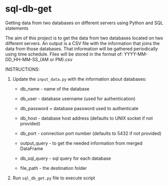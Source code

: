 # sql-db-get
Getting data from two databases on different servers using Python and SQL statements


The aim of this project is to get the data from two databases located on two different servers. An output is a CSV file with the information that joins the data from those databases. That information will be gathered periodically using time schedule. Files will be stored in the format of: YYYY-MM-DD_HH-MM-SS_(AM or PM).csv

INSTRUCTIONS:

1. Update the `input_data.py` with the information about databases:

    * db_name - name of the database
    * db_user - database username (used for authentication)
    * db_password = database password used to authenticate
    * db_host - database host address (defaults to UNIX socket if not provided)
    * db_port - connection port number (defaults to 5432 if not provided)

    * output_query - to get the needed information from merged DataFrame

    * db_sql_query - sql query for each database

    * file_path - the destination folder

2. Run `sql_db_get.py` file to execute script